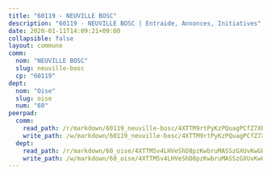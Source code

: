 ```yaml
---
title: "60119 - NEUVILLE BOSC"
description: "60119 - NEUVILLE BOSC | Entraide, Annonces, Initiatives"
date: 2020-01-11T14:09:21+09:00
collapsible: false
layout: commune
comm:
  nom: "NEUVILLE BOSC"
  slug: neuville-bosc
  cp: "60119"
dept:
  nom: "Oise"
  slug: oise
  num: "60"
peerpad:
  comm:
    read_path: /r/markdown/60119_neuville-bosc/4XTTM9rtPyKzPQuagPCfZ7XbtiWnBq3gL867Mxes4Jw4Kkxez
    write_path: /w/markdown/60119_neuville-bosc/4XTTM9rtPyKzPQuagPCfZ7XbtiWnBq3gL867Mxes4Jw4Kkxez-K3TgUYoG4XjF2W82gHqf1wSGtDzhmc1s284QKKfRjpjdDArRb74F2hqwTe9fUES7xeLYCK6F7HehRcTCVhFDDvoswTKvcg2XEi1qrXEtENghCf3PecutpnqWEbaUeUmBSxJMj4c6
  dept:
    read_path: /r/markdown/60_oise/4XTTM5v4LHVeShD8pzKwbruMASSzGXUvKwGPyPNR6Aq6aruGY
    write_path: /w/markdown/60_oise/4XTTM5v4LHVeShD8pzKwbruMASSzGXUvKwGPyPNR6Aq6aruGY-K3TgTfEPmBuMGxs3WizC7aafmuSUvuvwsE7nM986pS4fEczEhokrfL1mXNtU722XatpEcDhfhLf5xd24JkCKBD4DcQHeF5CYjEkAVzDN3PuQerZfYGZ5zy2XFcJNh2Z1pYjLoQTn
---
```


